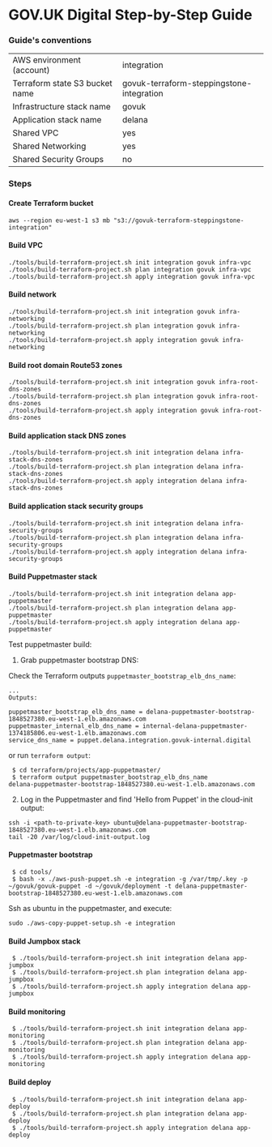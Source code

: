# GOV.UK Digital Step-by-Step Guide

### Guide's conventions

|                                |                                           |
| ------------------------------ | ----------------------------------------- |
| AWS environment (account)      | integration                               |
| Terraform state S3 bucket name | govuk-terraform-steppingstone-integration |
| Infrastructure stack name      | govuk                                     |
| Application stack name         | delana                                    |
| Shared VPC                     | yes                                       |
| Shared Networking              | yes                                       |
| Shared Security Groups         | no                                        |

### Steps

#### Create Terraform bucket

```
aws --region eu-west-1 s3 mb "s3://govuk-terraform-steppingstone-integration"
```

#### Build VPC

```
./tools/build-terraform-project.sh init integration govuk infra-vpc
./tools/build-terraform-project.sh plan integration govuk infra-vpc
./tools/build-terraform-project.sh apply integration govuk infra-vpc
```

#### Build network

```
./tools/build-terraform-project.sh init integration govuk infra-networking
./tools/build-terraform-project.sh plan integration govuk infra-networking
./tools/build-terraform-project.sh apply integration govuk infra-networking
```

#### Build root domain Route53 zones

```
./tools/build-terraform-project.sh init integration govuk infra-root-dns-zones
./tools/build-terraform-project.sh plan integration govuk infra-root-dns-zones
./tools/build-terraform-project.sh apply integration govuk infra-root-dns-zones
```

#### Build application stack DNS zones

```
./tools/build-terraform-project.sh init integration delana infra-stack-dns-zones
./tools/build-terraform-project.sh plan integration delana infra-stack-dns-zones
./tools/build-terraform-project.sh apply integration delana infra-stack-dns-zones
```

#### Build application stack security groups

```
./tools/build-terraform-project.sh init integration delana infra-security-groups
./tools/build-terraform-project.sh plan integration delana infra-security-groups
./tools/build-terraform-project.sh apply integration delana infra-security-groups
```

#### Build Puppetmaster stack

```
./tools/build-terraform-project.sh init integration delana app-puppetmaster
./tools/build-terraform-project.sh plan integration delana app-puppetmaster
./tools/build-terraform-project.sh apply integration delana app-puppetmaster
```

Test puppetmaster build:

1. Grab puppetmaster bootstrap DNS:

Check the Terraform outputs `puppetmaster_bootstrap_elb_dns_name`:
```
...
Outputs:

puppetmaster_bootstrap_elb_dns_name = delana-puppetmaster-bootstrap-1848527380.eu-west-1.elb.amazonaws.com
puppetmaster_internal_elb_dns_name = internal-delana-puppetmaster-1374185806.eu-west-1.elb.amazonaws.com
service_dns_name = puppet.delana.integration.govuk-internal.digital
```

or run `terraform output`:

```
 $ cd terraform/projects/app-puppetmaster/
 $ terraform output puppetmaster_bootstrap_elb_dns_name
delana-puppetmaster-bootstrap-1848527380.eu-west-1.elb.amazonaws.com
```

2. Log in the Puppetmaster and find 'Hello from Puppet' in the cloud-init output:

```
ssh -i <path-to-private-key> ubuntu@delana-puppetmaster-bootstrap-1848527380.eu-west-1.elb.amazonaws.com
tail -20 /var/log/cloud-init-output.log
```

#### Puppetmaster bootstrap

```
 $ cd tools/
 $ bash -x ./aws-push-puppet.sh -e integration -g /var/tmp/.key -p ~/govuk/govuk-puppet -d ~/govuk/deployment -t delana-puppetmaster-bootstrap-1848527380.eu-west-1.elb.amazonaws.com
```

Ssh as ubuntu in the puppetmaster, and execute:

```
sudo ./aws-copy-puppet-setup.sh -e integration
```

#### Build Jumpbox stack

```
 $ ./tools/build-terraform-project.sh init integration delana app-jumpbox
 $ ./tools/build-terraform-project.sh plan integration delana app-jumpbox
 $ ./tools/build-terraform-project.sh apply integration delana app-jumpbox
```

#### Build monitoring

```
 $ ./tools/build-terraform-project.sh init integration delana app-monitoring
 $ ./tools/build-terraform-project.sh plan integration delana app-monitoring
 $ ./tools/build-terraform-project.sh apply integration delana app-monitoring
```

#### Build deploy

```
 $ ./tools/build-terraform-project.sh init integration delana app-deploy
 $ ./tools/build-terraform-project.sh plan integration delana app-deploy
 $ ./tools/build-terraform-project.sh apply integration delana app-deploy
```


